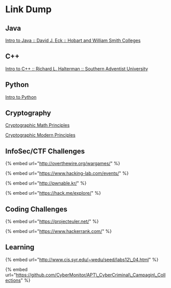 # Link Dump

## Java

[Intro to Java :: David J. Eck :: Hobart and William Smith Colleges](http://math.hws.edu/eck/cs124/downloads/javanotes6-linked.pdf)

## C++

[Intro to C++ :: Richard L. Halterman :: Southern Adventist University](https://python.cs.southern.edu/cppbook/progcpp.pdf)

## Python

[Intro to Python](https://www.cse.unsw.edu.au/~en1811/python-docs/python-3.6.4-docs-pdf/tutorial.pdf)

## Cryptography

[Cryptographic Math Principles](https://www.cs.umd.edu/~waa/414-F11/IntroToCrypto.pdf)

[Cryptographic Modern Principles](https://crypto.stanford.edu/~dabo/cryptobook/draft_0_2.pdf)



## InfoSec/CTF Challenges

{% embed url="http://overthewire.org/wargames/" %}

{% embed url="https://www.hacking-lab.com/events/" %}

{% embed url="http://pwnable.kr/" %}

{% embed url="https://hack.me/explore/" %}

## Coding Challenges

{% embed url="https://projecteuler.net/" %}

{% embed url="https://www.hackerrank.com/" %}



## Learning 

{% embed url="http://www.cis.syr.edu/~wedu/seed/labs12\_04.html" %}

{% embed url="https://github.com/CyberMonitor/APT\_CyberCriminal\_Campagin\_Collections" %}







